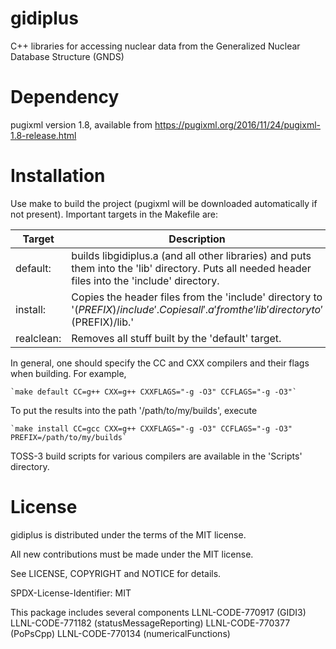 # gidiplus
C++ libraries for accessing nuclear data from the Generalized Nuclear Database Structure (GNDS)

# Dependency
pugixml version 1.8, available from https://pugixml.org/2016/11/24/pugixml-1.8-release.html

# Installation
Use make to build the project (pugixml will be downloaded automatically if not present). Important targets in the Makefile are:

| Target     | Description
|------------|------------
| default:   | builds libgidiplus.a (and all other libraries) and puts them into the 'lib' directory. Puts all needed header files into the 'include' directory.
| install:   | Copies the header files from the 'include' directory to '$(PREFIX)/include'. Copies all '.a' from the 'lib' directory to '$(PREFIX)/lib.'
| realclean: | Removes all stuff built by the 'default' target.

In general, one should specify the CC and CXX compilers and their flags when building. For example,

    `make default CC=g++ CXX=g++ CXXFLAGS="-g -O3" CCFLAGS="-g -O3"`

To put the results into the path '/path/to/my/builds', execute

    `make install CC=gcc CXX=g++ CXXFLAGS="-g -O3" CCFLAGS="-g -O3" PREFIX=/path/to/my/builds`

TOSS-3 build scripts for various compilers are available in the 'Scripts' directory.

# License
gidiplus is distributed under the terms of the MIT license.

All new contributions must be made under the MIT license.

See LICENSE, COPYRIGHT and NOTICE for details.

SPDX-License-Identifier: MIT

This package includes several components
LLNL-CODE-770917	(GIDI3)
LLNL-CODE-771182	(statusMessageReporting)
LLNL-CODE-770377	(PoPsCpp)
LLNL-CODE-770134	(numericalFunctions)

